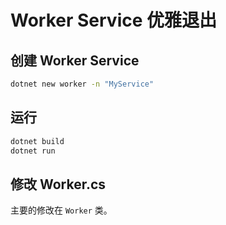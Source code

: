 # Worker Service 优雅退出

## 创建 Worker Service

```bash
dotnet new worker -n "MyService"
```

## 运行

```bash
dotnet build
dotnet run
```

## 修改 Worker.cs

主要的修改在 `Worker` 类。

<!-- ## 下一步，添加 Serilog 日志记录

请转到项目：<https://github.com/ITTranslate/WorkerServiceWithSerilog> -->
